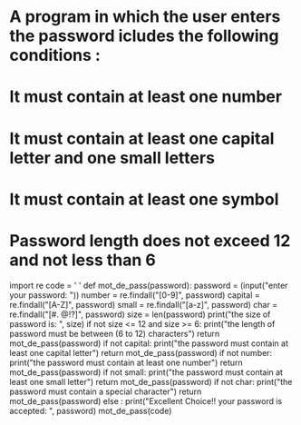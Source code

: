# A program in which the user enters the password icludes the following conditions :
# It must contain at least one number
# It must contain at least one capital letter and one small letters
# It must contain at least one symbol
# Password length does not exceed 12 and not less than 6

import re
code = ' '
def mot_de_pass(password):
    password = (input("enter your password:  "))
    number = re.findall("[0-9]", password)
    capital = re.findall("[A-Z]", password)
    small = re.findall("[a-z]", password)
    char = re.findall("[#. @!?]", password)
    size = len(password)
    print("the size of password is: ", size)
    if not size <= 12 and size >= 6:
        print("the length of password must be between (6 to 12) characters")
        return mot_de_pass(password)
    if not capital:
        print("the password must contain at least one capital letter")
        return mot_de_pass(password)
    if not number:
        print("the password must contain at least one number")
        return mot_de_pass(password)
    if not small:
        print("the password must contain at least one small letter")
        return mot_de_pass(password)
    if not char:
        print("the password must contain a special character")
        return mot_de_pass(password)
    else :
        print("Excellent Choice!! your password is accepted: ", password)
mot_de_pass(code)
